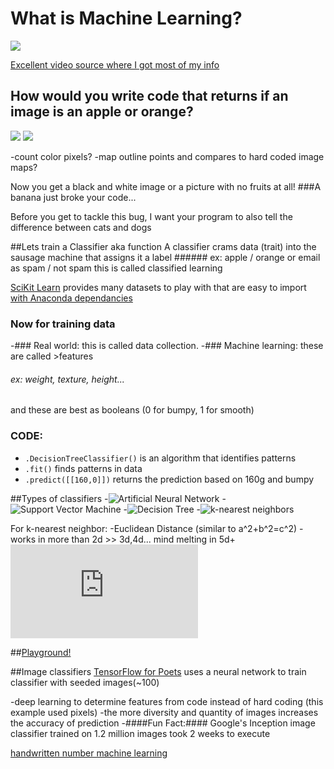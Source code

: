 # What is Machine Learning?

![](http://vignette4.wikia.nocookie.net/uncyclopedia/images/e/e3/Arnold_governator.jpg/revision/20070220123156)

[Excellent video source where I got most of my info](https://www.youtube.com/channel/UC_x5XG1OV2P6uZZ5FSM9Ttw)






## How would you write code that returns if an image is an apple or orange?

![](http://juliandance.org/wp-content/uploads/2016/01/RedApple.jpg)
![](http://globe-views.com/dcim/dreams/orange/orange-03.jpg)

-count color pixels? 
-map outline points and compares to hard coded image maps?


Now you get a black and white image or a picture with no fruits at all!
###A banana just broke your code...

Before you get to tackle this bug, I want your program to also tell the difference between cats and dogs


##Lets train a Classifier aka function
	A classifier crams data (trait) into the sausage machine that assigns it a label 
	###### ex: apple / orange   or   email as spam / not spam
	this is called classified learning 

[SciKit Learn](http://scikit-learn.org/stable/install.html) provides many datasets to play with that are easy to import
[with Anaconda dependancies](https://www.continuum.io/downloads)

### Now for training data
-### Real world: this is called data collection. 
-### Machine learning: these are called >features
 ###### ex: weight, texture, height...

and these are best as booleans (0 for bumpy, 1 for smooth)

### CODE:
- `.DecisionTreeClassifier()` is an algorithm that identifies patterns 
- `.fit()` finds patterns in data
- `.predict([[160,0]])` returns the prediction based on 160g and bumpy

##Types of classifiers
-![Artificial Neural Network](https://goo.gl/images/D4EC4r)
-![Support Vector Machine](https://goo.gl/images/H1ghsj)
-![Decision Tree](https://goo.gl/images/27IDKR)
-![k-nearest neighbors](https://goo.gl/images/P35wev)

For k-nearest neighbor:
-Euclidean Distance (similar to a^2+b^2=c^2)
-works in more than 2d >> 3d,4d... mind melting in 5d+
	![](http://www.tenthdimension.com/medialinks.php)




##[Playground!](http://playground.tensorflow.org/?utm_campaign=ai_series_pipeline_051116&utm_source=gdev&utm_medium=yt-desc#activation=tanh&batchSize=10&dataset=circle&regDataset=reg-plane&learningRate=0.03&regularizationRate=0&noise=0&networkShape=4,2&seed=0.96356&showTestData=false&discretize=false&percTrainData=50&x=true&y=true&xTimesY=false&xSquared=false&ySquared=false&cosX=false&sinX=false&cosY=false&sinY=false&collectStats=false&problem=classification&initZero=false&hideText=false">playground)



##Image classifiers
[TensorFlow for Poets](https://goo.gl/QTwZ3v) uses a neural network to train classifier with seeded images(~100)

-deep learning to determine features from code instead of hard coding (this example used pixels)
-the more diversity and quantity of images increases the accuracy of prediction
-####Fun Fact:#### Google's Inception image classifier trained on 1.2 million images took 2 weeks to execute


[handwritten number machine learning](https://www.youtube.com/watch?v=Gj0iyo265bc)

